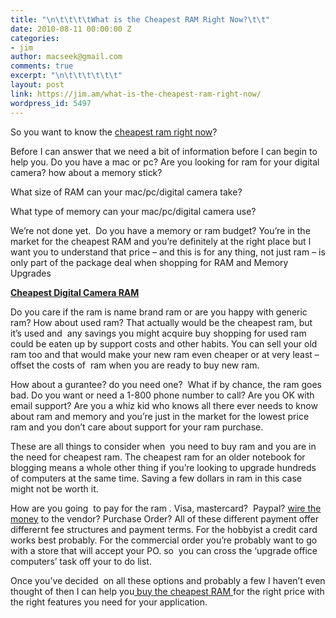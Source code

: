 ```yaml
---
title: "\n\t\t\t\tWhat is the Cheapest RAM Right Now?\t\t"
date: 2010-08-11 00:00:00 Z
categories:
- jim
author: macseek@gmail.com
comments: true
excerpt: "\n\t\t\t\t\t\t"
layout: post
link: https://jim.am/what-is-the-cheapest-ram-right-now/
wordpress_id: 5497
---
```


So you want to know the [cheapest ram right now](http://www.jim.am/pc/index.php#lowest)?




Before I can answer that we need a bit of information before I can begin to help you. Do you have a mac or pc? Are you looking for ram for your digital camera? how about a memory stick?




What size of RAM can your mac/pc/digital camera take?




What type of memory can your mac/pc/digital camera use?




We’re not done yet.  Do you have a memory or ram budget? You’re in the market for the cheapest RAM and you’re definitely at the right place but I want you to understand that price – and this is for any thing, not just ram – is only part of the package deal when shopping for RAM and Memory Upgrades




**[Cheapest Digital Camera RAM](http://www.amazon.com/gp/product/B00200K1SY/ref=as_li_ss_tl?ie=UTF8&tag=ramseeker-20&linkCode=as2&camp=1789&creative=390957&creativeASIN=B00200K1SY)**




Do you care if the ram is name brand ram or are you happy with generic ram? How about used ram? That actually would be the cheapest ram, but it’s used and  any savings you might acquire buy shopping for used ram could be eaten up by support costs and other habits. You can sell your old ram too and that would make your new ram even cheaper or at very least – offset the costs of  ram when you are ready to buy new ram.




How about a gurantee? do you need one?  What if by chance, the ram goes bad. Do you want or need a 1-800 phone number to call? Are you OK with email support? Are you a whiz kid who knows all there ever needs to know about ram and memory and you’re just in the market for the lowest price ram and you don’t care about support for your ram purchase.




These are all things to consider when  you need to buy ram and you are in the need for cheapest ram. The cheapest ram for an older notebook for blogging means a whole other thing if you’re looking to upgrade hundreds of computers at the same time. Saving a few dollars in ram in this case might not be worth it.




How are you going  to pay for the ram . Visa, mastercard?  Paypal? [wire the money](http://www.canadianonlinebanking.com) to the vendor? Purchase Order? All of these different payment offer differernt fee structures and payment terms. For the hobbyist a credit card works best probably. For the commercial order you’re probably want to go with a store that will accept your PO. so  you can cross the ‘upgrade office computers’ task off your to do list.




Once you’ve decided  on all these options and probably a few I haven’t even thought of then I can help you[ buy the cheapest RAM ](http://www.jim.am)for the right price with the right features you need for your application.


		
